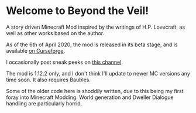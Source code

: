 # Welcome to Beyond the Veil!

A story driven Minecraft Mod inspired by the writings of H.P. Lovecraft, as well as other works based on the author.

As of the 6th of April 2020, the mod is released in its beta stage, and is available [on Curseforge](https://www.curseforge.com/minecraft/mc-mods/beyond-the-veil).

I occasionally post sneak peeks on [this channel](https://www.youtube.com/channel/UCzjExgDSkPIOTaRLOK97x1Q).

The mod is 1.12.2 only, and I don't think I'll update to newer MC versions any time soon. It also requires Baubles.

Some of the older code here is shoddily written, due to this being my first foray into Minecraft Modding. World generation and Dweller Dialogue handling are particularly horrid.